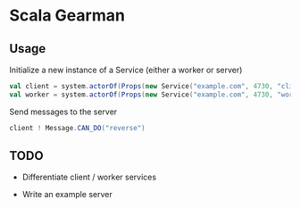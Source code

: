 # Scala Gearman

## Usage

Initialize a new instance of a Service (either a worker or server)

```scala
val client = system.actorOf(Props(new Service("example.com", 4730, "client")))
val worker = system.actorOf(Props(new Service("example.com", 4730, "worker")))
```

Send messages to the server

```scala
client ! Message.CAN_DO("reverse")
```

## TODO

* Differentiate client / worker services

* Write an example server
